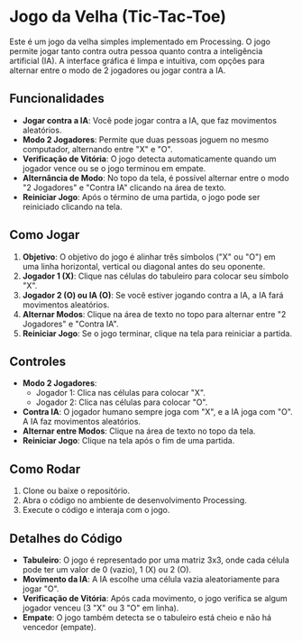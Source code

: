 # Jogo da Velha (Tic-Tac-Toe)

Este é um jogo da velha simples implementado em Processing. O jogo permite jogar tanto contra outra pessoa quanto contra a inteligência artificial (IA). A interface gráfica é limpa e intuitiva, com opções para alternar entre o modo de 2 jogadores ou jogar contra a IA.

## Funcionalidades

- **Jogar contra a IA**: Você pode jogar contra a IA, que faz movimentos aleatórios. 
- **Modo 2 Jogadores**: Permite que duas pessoas joguem no mesmo computador, alternando entre "X" e "O".
- **Verificação de Vitória**: O jogo detecta automaticamente quando um jogador vence ou se o jogo terminou em empate.
- **Alternância de Modo**: No topo da tela, é possível alternar entre o modo "2 Jogadores" e "Contra IA" clicando na área de texto.
- **Reiniciar Jogo**: Após o término de uma partida, o jogo pode ser reiniciado clicando na tela.

## Como Jogar

1. **Objetivo**: O objetivo do jogo é alinhar três símbolos ("X" ou "O") em uma linha horizontal, vertical ou diagonal antes do seu oponente.
2. **Jogador 1 (X)**: Clique nas células do tabuleiro para colocar seu símbolo "X".
3. **Jogador 2 (O) ou IA (O)**: Se você estiver jogando contra a IA, a IA fará movimentos aleatórios.
4. **Alternar Modos**: Clique na área de texto no topo para alternar entre "2 Jogadores" e "Contra IA".
5. **Reiniciar Jogo**: Se o jogo terminar, clique na tela para reiniciar a partida.

## Controles

- **Modo 2 Jogadores**:
  - Jogador 1: Clica nas células para colocar "X".
  - Jogador 2: Clica nas células para colocar "O".
- **Contra IA**: O jogador humano sempre joga com "X", e a IA joga com "O". A IA faz movimentos aleatórios.
- **Alternar entre Modos**: Clique na área de texto no topo da tela.
- **Reiniciar Jogo**: Clique na tela após o fim de uma partida.

## Como Rodar

1. Clone ou baixe o repositório.
2. Abra o código no ambiente de desenvolvimento Processing.
3. Execute o código e interaja com o jogo.

## Detalhes do Código

- **Tabuleiro**: O jogo é representado por uma matriz 3x3, onde cada célula pode ter um valor de 0 (vazio), 1 (X) ou 2 (O).
- **Movimento da IA**: A IA escolhe uma célula vazia aleatoriamente para jogar "O".
- **Verificação de Vitória**: Após cada movimento, o jogo verifica se algum jogador venceu (3 "X" ou 3 "O" em linha).
- **Empate**: O jogo também detecta se o tabuleiro está cheio e não há vencedor (empate).
